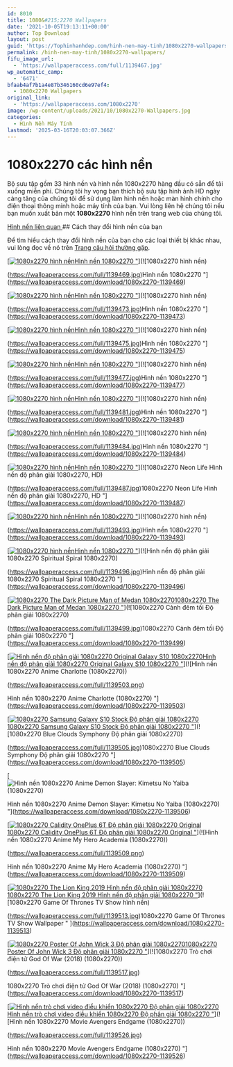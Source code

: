 ```yaml
---
id: 8010
title: 1080&#215;2270 Wallpapers
date: '2021-10-05T19:13:11+00:00'
author: Top Download
layout: post
guid: 'https://Tophinhanhdep.com/hinh-nen-may-tinh/1080x2270-wallpapers/'
permalink: /hinh-nen-may-tinh/1080x2270-wallpapers/
fifu_image_url:
  - 'https://wallpaperaccess.com/full/1139467.jpg'
wp_automatic_camp:
  - '6471'
bfaab4af7b1a4e87b346160cd6e97ef4:
  - 1080x2270 Wallpapers
original_link:
  - 'https://wallpaperaccess.com/1080x2270'
image: /wp-content/uploads/2021/10/1080x2270-Wallpapers.jpg
categories:
  - Hình Nền Máy Tính
lastmod: '2025-03-16T20:03:07.366Z'
---
```

# 1080x2270 các hình nền

Bộ sưu tập gồm 33 hình nền và hình nền 1080x2270 hàng đầu có sẵn để tải xuống miễn phí. Chúng tôi hy vọng bạn thích bộ sưu tập hình ảnh HD ngày càng tăng của chúng tôi để sử dụng làm hình nền hoặc màn hình chính cho điện thoại thông minh hoặc máy tính của bạn. Vui lòng liên hệ chúng tôi nếu bạn muốn xuất bản một **1080x2270** hình nền trên trang web của chúng tôi.

[Hình nền liên quan ](#related) ## Cách thay đổi hình nền của bạn

Để tìm hiểu cách thay đổi hình nền của bạn cho các loại thiết bị khác nhau, vui lòng đọc về nó trên [Trang câu hỏi thường gặp](https://tophinhanhdep.com/faq/).

  
[[![1080x2270 hình nền](https://wallpaperaccess.com/full/1139467.jpg)Hình nền 1080x2270 "](https://wallpaperaccess.com/download/1080x2270-1139467)](![1080x2270 hình nền)

(https://wallpaperaccess.com/full/1139469.jpg)Hình nền 1080x2270 "](https://wallpaperaccess.com/download/1080x2270-1139469)

[[![1080x2270 hình nền](https://wallpaperaccess.com/full/1139472.jpg)Hình nền 1080x2270 "](https://wallpaperaccess.com/download/1080x2270-1139472)](![1080x2270 hình nền)

(https://wallpaperaccess.com/full/1139473.jpg)Hình nền 1080x2270 "](https://wallpaperaccess.com/download/1080x2270-1139473)

[[![1080x2270 hình nền](https://wallpaperaccess.com/full/1139474.jpg)Hình nền 1080x2270 "](https://wallpaperaccess.com/download/1080x2270-1139474)](![1080x2270 hình nền)

(https://wallpaperaccess.com/full/1139475.jpg)Hình nền 1080x2270 "](https://wallpaperaccess.com/download/1080x2270-1139475)

[[![1080x2270 hình nền](https://wallpaperaccess.com/full/1139476.jpg)Hình nền 1080x2270 "](https://wallpaperaccess.com/download/1080x2270-1139476)](![1080x2270 hình nền)

(https://wallpaperaccess.com/full/1139477.jpg)Hình nền 1080x2270 "](https://wallpaperaccess.com/download/1080x2270-1139477)

[[![1080x2270 hình nền](https://wallpaperaccess.com/full/1139480.jpg)Hình nền 1080x2270 "](https://wallpaperaccess.com/download/1080x2270-1139480)](![1080x2270 hình nền)

(https://wallpaperaccess.com/full/1139481.jpg)Hình nền 1080x2270 "](https://wallpaperaccess.com/download/1080x2270-1139481)

[[![1080x2270 hình nền](https://wallpaperaccess.com/full/1139482.jpg)Hình nền 1080x2270 "](https://wallpaperaccess.com/download/1080x2270-1139482)](![1080x2270 hình nền)

(https://wallpaperaccess.com/full/1139484.jpg)Hình nền 1080x2270 "](https://wallpaperaccess.com/download/1080x2270-1139484)

[[![1080x2270 hình nền](https://wallpaperaccess.com/full/1139486.jpg)Hình nền 1080x2270 "](https://wallpaperaccess.com/download/1080x2270-1139486)](![1080x2270 Neon Life Hình nền độ phân giải 1080x2270, HD)

(https://wallpaperaccess.com/full/1139487.jpg)1080x2270 Neon Life Hình nền độ phân giải 1080x2270, HD "](https://wallpaperaccess.com/download/1080x2270-1139487)

[[![1080x2270 hình nền](https://wallpaperaccess.com/full/1139490.jpg)Hình nền 1080x2270 "](https://wallpaperaccess.com/download/1080x2270-1139490)](![1080x2270 hình nền)

(https://wallpaperaccess.com/full/1139493.jpg)Hình nền 1080x2270 "](https://wallpaperaccess.com/download/1080x2270-1139493)

[[![1080x2270 hình nền](https://wallpaperaccess.com/full/1139494.jpg)Hình nền 1080x2270 "](https://wallpaperaccess.com/download/1080x2270-1139494)](![Hình nền độ phân giải 1080x2270 Spiritual Spiral 1080x2270)

(https://wallpaperaccess.com/full/1139496.jpg)Hình nền độ phân giải 1080x2270 Spiritual Spiral 1080x2270 "](https://wallpaperaccess.com/download/1080x2270-1139496)

[[![1080x2270 The Dark Picture Man of Medan 1080x2270](https://wallpaperaccess.com/full/1139498.jpg)1080x2270 The Dark Picture Man of Medan 1080x2270 "](https://wallpaperaccess.com/download/1080x2270-1139498)](![1080x2270 Cảnh đêm tối Độ phân giải 1080x2270)

(https://wallpaperaccess.com/full/1139499.jpg)1080x2270 Cảnh đêm tối Độ phân giải 1080x2270 "](https://wallpaperaccess.com/download/1080x2270-1139499)

[[![Hình nền độ phân giải 1080x2270 Original Galaxy S10 1080x2270](https://wallpaperaccess.com/full/1139501.jpg)Hình nền độ phân giải 1080x2270 Original Galaxy S10 1080x2270 "](https://wallpaperaccess.com/download/1080x2270-1139501)](![Hình nền 1080x2270 Anime Charlotte (1080x2270))

(https://wallpaperaccess.com/full/1139503.png)

Hình nền 1080x2270 Anime Charlotte (1080x2270) "](https://wallpaperaccess.com/download/1080x2270-1139503)

[[![1080x2270 Samsung Galaxy S10 Stock Độ phân giải 1080x2270](https://wallpaperaccess.com/full/1139504.jpg)1080x2270 Samsung Galaxy S10 Stock Độ phân giải 1080x2270 "](https://wallpaperaccess.com/download/1080x2270-1139504)](![1080x2270 Blue Clouds Symphony Độ phân giải 1080x2270)

(https://wallpaperaccess.com/full/1139505.jpg)1080x2270 Blue Clouds Symphony Độ phân giải 1080x2270 "](https://wallpaperaccess.com/download/1080x2270-1139505)

[![Hình nền 1080x2270 Anime Demon Slayer: Kimetsu No Yaiba (1080x2270)](https://wallpaperaccess.com/full/1139506.jpg)

Hình nền 1080x2270 Anime Demon Slayer: Kimetsu No Yaiba (1080x2270) "](https://wallpaperaccess.com/download/1080x2270-1139506)

[[![1080x2270 Calidity OnePlus 6T Độ phân giải 1080x2270 Original](https://wallpaperaccess.com/full/1139507.jpg)1080x2270 Calidity OnePlus 6T Độ phân giải 1080x2270 Original "](https://wallpaperaccess.com/download/1080x2270-1139507)](![Hình nền 1080x2270 Anime My Hero Academia (1080x2270))

(https://wallpaperaccess.com/full/1139509.png)

Hình nền 1080x2270 Anime My Hero Academia (1080x2270) "](https://wallpaperaccess.com/download/1080x2270-1139509)

[[![1080x2270 The Lion King 2019 Hình nền độ phân giải 1080x2270](https://wallpaperaccess.com/full/1139511.jpg)1080x2270 The Lion King 2019 Hình nền độ phân giải 1080x2270 "](https://wallpaperaccess.com/download/1080x2270-1139511)](![1080x2270 Game Of Thrones TV Show hình nền)

(https://wallpaperaccess.com/full/1139513.jpg)1080x2270 Game Of Thrones TV Show Wallpaper " ](https://wallpaperaccess.com/download/1080x2270-1139513)

[[![1080x2270 Poster Of John Wick 3 Độ phân giải 1080x2270](https://wallpaperaccess.com/full/1139515.jpg)1080x2270 Poster Of John Wick 3 Độ phân giải 1080x2270 "](https://wallpaperaccess.com/download/1080x2270-1139515)](![1080x2270 Trò chơi điện tử God Of War (2018) (1080x2270))

(https://wallpaperaccess.com/full/1139517.jpg)

1080x2270 Trò chơi điện tử God Of War (2018) (1080x2270) "](https://wallpaperaccess.com/download/1080x2270-1139517)

[[![Hình nền trò chơi video điều khiển 1080x2270 Độ phân giải 1080x2270](https://wallpaperaccess.com/full/1139521.jpg)Hình nền trò chơi video điều khiển 1080x2270 Độ phân giải 1080x2270 "](https://wallpaperaccess.com/download/1080x2270-1139521)](![Hình nền 1080x2270 Movie Avengers Endgame (1080x2270))

(https://wallpaperaccess.com/full/1139526.jpg)

Hình nền 1080x2270 Movie Avengers Endgame (1080x2270) "](https://wallpaperaccess.com/download/1080x2270-1139526)
